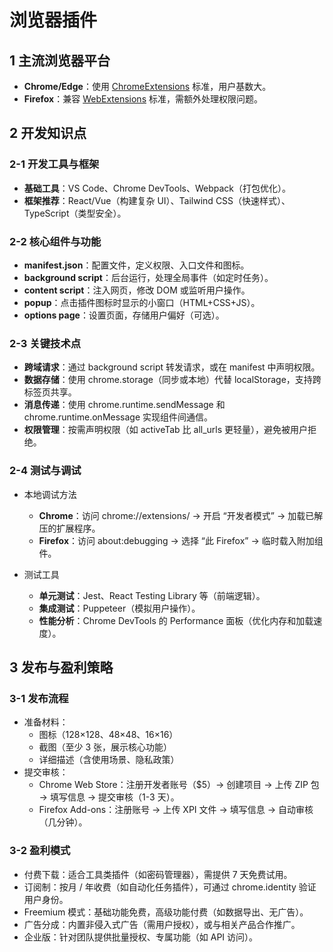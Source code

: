 # 浏览器插件

## 1 主流浏览器平台

- **Chrome/Edge**：使用 [ChromeExtensions](https://developer.chrome.google.cn/docs/extensions?hl=zh-cn) 标准，用户基数大。
- **Firefox**：兼容 [WebExtensions](https://developer.mozilla.org/zh-CN/docs/Mozilla/Add-ons/WebExtensions) 标准，需额外处理权限问题。

## 2 开发知识点

### 2-1 开发工具与框架

- **基础工具**：VS Code、Chrome DevTools、Webpack（打包优化）。
- **框架推荐**：React/Vue（构建复杂 UI）、Tailwind CSS（快速样式）、TypeScript（类型安全）。

### 2-2 核心组件与功能

- **manifest.json**：配置文件，定义权限、入口文件和图标。
- **background script**：后台运行，处理全局事件（如定时任务）。
- **content script**：注入网页，修改 DOM 或监听用户操作。
- **popup**：点击插件图标时显示的小窗口（HTML+CSS+JS）。
- **options page**：设置页面，存储用户偏好（可选）。

### 2-3 关键技术点

- **跨域请求**：通过 background script 转发请求，或在 manifest 中声明权限。
- **数据存储**：使用 chrome.storage（同步或本地）代替 localStorage，支持跨标签页共享。
- **消息传递**：使用 chrome.runtime.sendMessage 和 chrome.runtime.onMessage 实现组件间通信。
- **权限管理**：按需声明权限（如 activeTab 比 all_urls 更轻量），避免被用户拒绝。

### 2-4 测试与调试

- 本地调试方法

  - **Chrome**：访问 chrome://extensions/ → 开启 “开发者模式” → 加载已解压的扩展程序。
  - **Firefox**：访问 about:debugging → 选择 “此 Firefox” → 临时载入附加组件。

- 测试工具
  - **单元测试**：Jest、React Testing Library 等（前端逻辑）。
  - **集成测试**：Puppeteer（模拟用户操作）。
  - **性能分析**：Chrome DevTools 的 Performance 面板（优化内存和加载速度）。

## 3 发布与盈利策略

### 3-1 发布流程

- 准备材料：
  - 图标（128×128、48×48、16×16）
  - 截图（至少 3 张，展示核心功能）
  - 详细描述（含使用场景、隐私政策）
- 提交审核：
  - Chrome Web Store：注册开发者账号（$5）→ 创建项目 → 上传 ZIP 包 → 填写信息 → 提交审核（1-3 天）。
  - Firefox Add-ons：注册账号 → 上传 XPI 文件 → 填写信息 → 自动审核（几分钟）。

### 3-2 盈利模式

- 付费下载：适合工具类插件（如密码管理器），需提供 7 天免费试用。
- 订阅制：按月 / 年收费（如自动化任务插件），可通过 chrome.identity 验证用户身份。
- Freemium 模式：基础功能免费，高级功能付费（如数据导出、无广告）。
- 广告分成：内置非侵入式广告（需用户授权），或与相关产品合作推广。
- 企业版：针对团队提供批量授权、专属功能（如 API 访问）。
